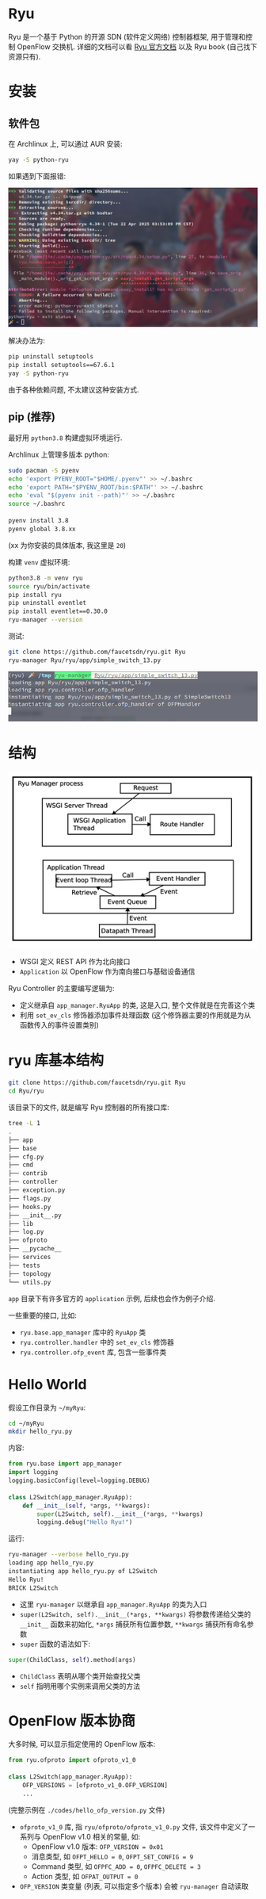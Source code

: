# Ryu
Ryu 是一个基于 Python 的开源 SDN (软件定义网络) 控制器框架, 用于管理和控制 OpenFlow 交换机. 详细的文档可以看 [Ryu 官方文档](https://ryu.readthedocs.io/en/latest/) 以及 Ryu book (自己找下资源只有).

# 安装
## 软件包
在 Archlinux 上, 可以通过 AUR 安装:
```sh
yay -S python-ryu
```

如果遇到下面报错:

![yay error](./img/yay-install-ryu-error.png)

解决办法为:
```sh
pip uninstall setuptools
pip install setuptools==67.6.1
yay -S python-ryu
```

由于各种依赖问题, 不太建议这种安装方式.

## pip (推荐)
最好用 `python3.8` 构建虚拟环境运行.

Archlinux 上管理多版本 python:
```sh
sudo pacman -S pyenv
echo 'export PYENV_ROOT="$HOME/.pyenv"' >> ~/.bashrc
echo 'export PATH="$PYENV_ROOT/bin:$PATH"' >> ~/.bashrc
echo 'eval "$(pyenv init --path)"' >> ~/.bashrc
source ~/.bashrc

pyenv install 3.8
pyenv global 3.8.xx
```
(xx 为你安装的具体版本, 我这里是 `20`)

构建 `venv` 虚拟环境:
```sh
python3.8 -m venv ryu
source ryu/bin/activate
pip install ryu
pip uninstall eventlet
pip install eventlet==0.30.0
ryu-manager --version
```

测试:
```sh
git clone https://github.com/faucetsdn/ryu.git Ryu
ryu-manager Ryu/ryu/app/simple_switch_13.py
```

![ryu-manager run](./img/ryu-manager-ok.png)


# 结构
![ryu architecture](./img/Ryu-SDN-controller-architecture.png)

- WSGI 定义 REST API 作为北向接口
- `Application` 以 OpenFlow 作为南向接口与基础设备通信

Ryu Controller 的主要编写逻辑为:
- 定义继承自 `app_manager.RyuApp` 的类, 这是入口, 整个文件就是在完善这个类
- 利用 `set_ev_cls` 修饰器添加事件处理函数 (这个修饰器主要的作用就是为从函数传入的事件设置类别)

# ryu 库基本结构
```sh
git clone https://github.com/faucetsdn/ryu.git Ryu
cd Ryu/ryu
```

该目录下的文件, 就是编写 Ryu 控制器的所有接口库:
```sh
tree -L 1
.
├── app
├── base
├── cfg.py
├── cmd
├── contrib
├── controller
├── exception.py
├── flags.py
├── hooks.py
├── __init__.py
├── lib
├── log.py
├── ofproto
├── __pycache__
├── services
├── tests
├── topology
└── utils.py
```
`app` 目录下有许多官方的 `application` 示例, 后续也会作为例子介绍.

一些重要的接口, 比如:
- `ryu.base.app_manager` 库中的 `RyuApp` 类
- `ryu.controller.handler` 中的 `set_ev_cls` 修饰器
- `ryu.controller.ofp_event` 库, 包含一些事件类

# Hello World
假设工作目录为 `~/myRyu`:
```sh
cd ~/myRyu
mkdir hello_ryu.py
```

内容:
```python
from ryu.base import app_manager
import logging
logging.basicConfig(level=logging.DEBUG)

class L2Switch(app_manager.RyuApp):
    def __init__(self, *args, **kwargs):
        super(L2Switch, self).__init__(*args, **kwargs)
        logging.debug("Hello Ryu!")
```

运行:
```sh
ryu-manager --verbose hello_ryu.py
loading app hello_ryu.py
instantiating app hello_ryu.py of L2Switch
Hello Ryu!
BRICK L2Switch
```

- 这里 `ryu-manager` 以继承自 `app_manager.RyuApp` 的类为入口
- `super(L2Switch, self).__init__(*args, **kwargs)` 将参数传递给父类的 `__init__` 函数来初始化, `*args` 捕获所有位置参数, `**kwargs` 捕获所有命名参数
- `super` 函数的语法如下:
```python
super(ChildClass, self).method(args)
```
- `ChildClass` 表明从哪个类开始查找父类
- `self` 指明用哪个实例来调用父类的方法

# OpenFlow 版本协商
大多时候, 可以显示指定使用的 OpenFlow 版本:

```python
from ryu.ofproto import ofproto_v1_0

class L2Switch(app_manager.RyuApp):
    OFP_VERSIONS = [ofproto_v1_0.OFP_VERSION]
    ...
```
(完整示例在 `./codes/hello_ofp_version.py` 文件)

- `ofproto_v1_0` 库, 指 `ryu/ofproto/ofproto_v1_0.py` 文件, 该文件中定义了一系列与 OpenFlow v1.0 相关的常量, 如:
    * OpenFlow v1.0 版本: `OFP_VERSION = 0x01`
    * 消息类型, 如 `OFPT_HELLO = 0`, `OFPT_SET_CONFIG = 9`
    * Command 类型, 如 `OFPFC_ADD = 0`, `OFPFC_DELETE = 3`
    * Action 类型, 如 `OFPAT_OUTPUT = 0`
- `OFP_VERSION` 类变量 (列表, 可以指定多个版本) 会被 `ryu-manager` 自动读取
